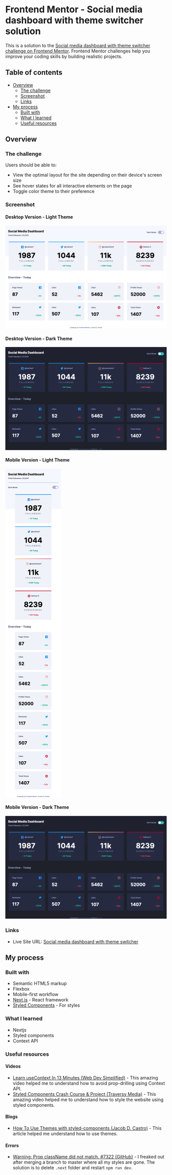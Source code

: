 # Frontend Mentor - Social media dashboard with theme switcher solution

This is a solution to the [Social media dashboard with theme switcher challenge on Frontend Mentor](https://www.frontendmentor.io/challenges/social-media-dashboard-with-theme-switcher-6oY8ozp_H). Frontend Mentor challenges help you improve your coding skills by building realistic projects. 

## Table of contents

- [Overview](#overview)
  - [The challenge](#the-challenge)
  - [Screenshot](#screenshot)
  - [Links](#links)
- [My process](#my-process)
  - [Built with](#built-with)
  - [What I learned](#what-i-learned)
  - [Useful resources](#useful-resource)

## Overview

### The challenge

Users should be able to:

- View the optimal layout for the site depending on their device's screen size
- See hover states for all interactive elements on the page
- Toggle color theme to their preference

### Screenshot

#### Desktop Version - Light Theme
![](./public/screenshot_desktop_light.png)

#### Desktop Version - Dark Theme
![](./public/screenshot_desktop_dark.png)

#### Mobile Version - Light Theme
![](./public/screenshot_mobile_light.png)

#### Mobile Version - Dark Theme
![](./public/screenshot_desktop_dark.png)

### Links

- Live Site URL: [Social media dashboard with theme switcher](https://fem-social-media-dashboard-with-theme-switcher-master.vercel.app/)

## My process

### Built with

- Semantic HTML5 markup
- Flexbox
- Mobile-first workflow
- [Next.js](https://nextjs.org/) - React framework
- [Styled Components](https://styled-components.com/) - For styles

### What I learned

- Nextjs
- Styled components
- Context API

### Useful resources

#### Videos
- [Learn useContext In 13 Minutes  (Web Dev Simplified)](https://www.youtube.com/watch?v=5LrDIWkK_Bc) - This amazing video helped me to understand how to avoid prop-drilling using Context API.
- [Styled Components Crash Course & Project (Traversy Media)](https://www.youtube.com/watch?v=02zO0hZmwnw) - This amazing video helped me to understand how to style the website using styled components.

#### Blogs
- [How To Use Themes with styled-components (Jacob D. Castro)](https://jacobdcastro.com/tutorials/how-to-use-themes-with-styled-components) - This article helped me understand how to use themes.

#### Errors
- [Warning: Prop className did not match. #7322 (GitHub)](https://github.com/vercel/next.js/issues/7322) - I freaked out after merging a branch to master where all my styles are gone. The solution is to delete `.next` folder and restart `npm run dev`.

